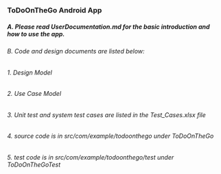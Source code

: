 ### ToDoOnTheGo Android App

##### A. Please read UserDocumentation.md for the basic introduction and how to use the app.

###### B. Code and design documents are listed below:
######   1. Design Model
######   2. Use Case Model
######   3. Unit test and system test cases are listed in the Test_Cases.xlsx file
######   4. source code is in src/com/example/todoonthego under ToDoOnTheGo
######   5. test code is in src/com/example/todoonthego/test under ToDoOnTheGoTest

